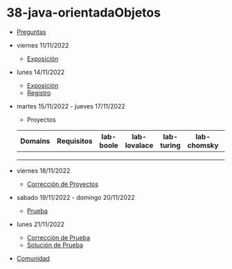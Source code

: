 # 38-java-orientadaObjetos

- [Preguntas](https://escuela.it/cursos/curso-recurrencia-desarrollo-software/clase/patron)
- viernes 11/11/2022
  - [Exposición](https://escuela.it/cursos/curso-recurrencia-desarrollo-software/clase/patron)
- lunes 14/11/2022
  - [Exposición](https://escuela.it/cursos/curso-recurrencia-desarrollo-software/clase/patron)
  - [Registro](https://forms.gle/pA2QvsW32P4KtTD77)
- martes 15/11/2022 - jueves 17/11/2022
  - Proyectos
  
  |Domains|Requisitos|lab-boole|lab-lovalace|lab-turing|lab-chomsky|lab-bernersLee|
  |-------|----------|---------|------------|----------|-----------|--------------|
  |       |          |         |            |          |           |              |
  |       |          |         |            |          |           |              |
  |       |          |         |            |          |           |              |
- viernes 18/11/2022
  - [Corrección de Proyectos](https://escuela.it/cursos/curso-recurrencia-desarrollo-software/clase/patron)
- sabado 19/11/2022 - domingo 20/11/2022
  - [Prueba](https://forms.gle/hB9UJoN2PYiexctH8)
- lunes 21/11/2022
  - [Corrección de Prueba](https://escuela.it/cursos/curso-recurrencia-desarrollo-software/clase/patron)
  - [Solución de Prueba](https://docs.google.com/spreadsheets/d/1Uwtqa5VdD5wK2X7eLgkS6_th16aPnsW8pa5Ft2TyLPo/edit#gid=0)
- [Comunidad](https://app.slack.com/client/T02S3KYD464/C02TWHADWP4)